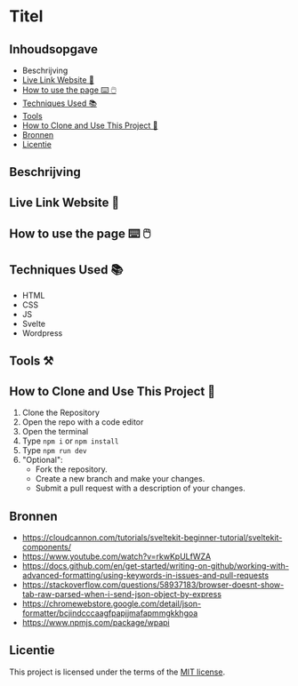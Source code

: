 # Titel

## Inhoudsopgave
  * Beschrijving
  * [Live Link Website 🔗](https://github.com/annelinderaadsheer/lose-your-head-the-client-case?tab=readme-ov-file#live-link-website-)
  * [How to use the page ⌨️ 🖱️](https://github.com/annelinderaadsheer/lose-your-head-the-client-case?tab=readme-ov-file#how-to-use-the-page-%EF%B8%8F-%EF%B8%8F)
  * [Techniques Used 📚](https://github.com/annelinderaadsheer/lose-your-head-the-client-case?tab=readme-ov-file#techniques-used-)
  * [Tools](https://github.com/annelinderaadsheer/lose-your-head-the-client-case?tab=readme-ov-file#tools-%EF%B8%8F)
  * [How to Clone and Use This Project 👯](https://github.com/annelinderaadsheer/lose-your-head-the-client-case?tab=readme-ov-file#how-to-clone-and-use-this-project-)
  * [Bronnen](https://github.com/annelinderaadsheer/lose-your-head-the-client-case?tab=readme-ov-file#bronnen)
  * [Licentie](https://github.com/annelinderaadsheer/lose-your-head-the-client-case?tab=readme-ov-file#licentie)

## Beschrijving

## Live Link Website 🔗

## How to use the page ⌨️ 🖱️

## Techniques Used 📚
* HTML
* CSS
* JS
* Svelte
* Wordpress

## Tools ⚒️

## How to Clone and Use This Project 👯
1. Clone the Repository
2. Open the repo with a code editor
3. Open the terminal
4. Type ```npm i``` or ```npm install```
5. Type ```npm run dev```
6. "Optional":
   - Fork the repository.
   - Create a new branch and make your changes.
   - Submit a pull request with a description of your changes.

## Bronnen
* https://cloudcannon.com/tutorials/sveltekit-beginner-tutorial/sveltekit-components/
* https://www.youtube.com/watch?v=rkwKpULfWZA
* https://docs.github.com/en/get-started/writing-on-github/working-with-advanced-formatting/using-keywords-in-issues-and-pull-requests
* https://stackoverflow.com/questions/58937183/browser-doesnt-show-tab-raw-parsed-when-i-send-json-object-by-express
* https://chromewebstore.google.com/detail/json-formatter/bcjindcccaagfpapjjmafapmmgkkhgoa
* https://www.npmjs.com/package/wpapi

## Licentie

This project is licensed under the terms of the [MIT license](./LICENSE).
